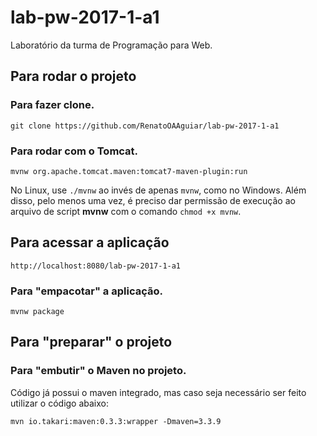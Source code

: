 # lab-pw-2017-1-a1

Laboratório da turma de Programação para Web.

## Para rodar o projeto

### Para fazer clone.

`git clone https://github.com/RenatoOAAguiar/lab-pw-2017-1-a1`

### Para rodar com o Tomcat.

`mvnw org.apache.tomcat.maven:tomcat7-maven-plugin:run`

No Linux, use `./mvnw` ao invés de apenas `mvnw`, como no Windows. Além disso, pelo menos uma vez, é preciso dar permissão de execução ao arquivo de script **mvnw** com o comando `chmod +x mvnw`.

## Para acessar a aplicação

`http://localhost:8080/lab-pw-2017-1-a1`

### Para "empacotar" a aplicação.

`mvnw package`

## Para "preparar" o projeto

### Para "embutir" o Maven no projeto.

 Código já possui o maven integrado, mas caso seja necessário ser feito utilizar o código abaixo:

`mvn io.takari:maven:0.3.3:wrapper -Dmaven=3.3.9`

# 
